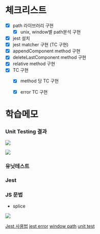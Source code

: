 # 체크리스트

- [x] path 라이브러리 구현
    - [x] unix, window별 path분석 구현
- [x] jest 설치
- [x] jest matcher 구현 (TC 구현)
- [x] appendComponent method 구현
- [x] deleteLastComponent method 구현
- [x] relative method 구현
- [x] TC 구현
    - [x] method 당 TC 구현
    - [x] error TC 구현


# 학습메모

### Unit Testing 결과

![](https://postfiles.pstatic.net/MjAyMjA4MDJfMjIw/MDAxNjU5MzY5ODMyOTMz.UjOhs4zkeU6LLYsqW_lOgE5nOGeX8A7RzOm04aWZq0wg.uFWVrLn-EZrinHR1GFtWchfpc4cUjPNLbnXpPo-geScg.PNG.kgu0515/image.png?type=w773)

![](https://postfiles.pstatic.net/MjAyMjA4MDJfMjE2/MDAxNjU5NDAxNzE0Mzk0.BaBog7kPx-g4PnnH6-A6G05oWSQhOGvqvflsC0zLjl8g.PzC_7FiA9y-lIq6xrhiZtArTOgC0CJWUkBrNfvF63OIg.PNG.kgu0515/image.png?type=w773)

### 유닛테스트

### Jest

### JS 문법

* splice 

![](https://img1.daumcdn.net/thumb/R1280x0/?scode=mtistory2&fname=https%3A%2F%2Fblog.kakaocdn.net%2Fdn%2FdHeq9V%2FbtqF2RWj3WV%2FWc13g9vs8tjAMKeSWs8Fp1%2Fimg.png)


[Jest 사용법](https://www.daleseo.com/jest-basic/)
[jest error](https://it-timehacker.tistory.com/m/139)
[window path](https://docs.microsoft.com/ko-kr/dotnet/standard/io/file-path-formats)
[unit test](https://ko.wikipedia.org/wiki/%EC%9C%A0%EB%8B%9B_%ED%85%8C%EC%8A%A4%ED%8A%B8)